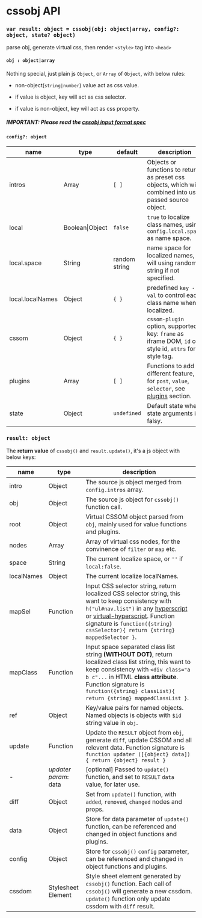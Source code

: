 # cssobj API

### `var result: object = cssobj(obj: object|array, config?: object, state? object)`

parse obj, generate virtual css, then render `<style>` tag into `<head>`

#### `obj : object|array`

Nothing special, just plain js `Object`, or `Array` of `Object`, with below rules:

* non-object(`string|number`) value act as css value.

* if value is object, key will act as css selector.

* if value is non-object, key will act as css property.

##### IMPORTANT: Please read the [cssobj input format spec](https://github.com/cssobj/cssobj/wiki/Input-Object-Format)

#### `config?: object`

name | type | default | description
-----|-----|-----------|---------------
intros | Array | `[ ]` | Objects or functions to return as preset css objects, which will combined into user passed source object.
local | Boolean\|Object | `false` | `true` to localize class names, using `config.local.space` as name space.
local.space | String | random string | name space for localized names, will using random string if not specified.
local.localNames | Object | `{ }` | predefined `key - val` to control each class name when localized.
cssom | Object | `{ }` | `cssom-plugin` option, supported key: `frame` as iframe DOM, `id` of style id, `attrs` for style tag.
plugins | Array | `[ ]` | Functions to add different feature, for `post`, `value`, `selector`, see [plugins](https://github.com/cssobj/cssobj#plugins) section.
state | Object | `undefined` | Default state when state arguments is falsy.

### `result: object`

The **return value** of `cssobj()` and `result.update()`, it's a js object with below keys:

name | type | description
-----|-----|-----------
intro | Object | The source js object merged from `config.intros` array.
obj | Object | The source js object for `cssobj()` function call.
root | Object | Virtual CSSOM object parsed from `obj`, mainly used for value functions and plugins.
nodes | Array | Array of virtual css nodes, for the convinence of `filter` or `map` etc.
space | String | The current localize space, or `''` if `local:false`.
localNames | Object | The current localize localNames.
mapSel | Function | Input CSS selector string, return localized CSS selector string, this want to keep consistency with `h("ul#nav.list")` in any [hyperscript](https://github.com/dominictarr/hyperscript) or [virtual-hyperscript](https://github.com/Matt-Esch/virtual-dom/tree/master/virtual-hyperscript). Function signature is `function({string} cssSelector){ return {string} mappedSelector }`.
mapClass | Function | Input space separated class list string **(WITHOUT DOT)**, return localized class list string, this want to keep consistency with `<div class="a b c"...` in HTML **class attribute**. Function signature is `function({string} classList){ return {string} mappedClassList }`.
ref | Object | Key/value pairs for named objects. Named objects is objects with `$id` string value in `obj`.
update | Function | Update the `RESULT` object from `obj`, generate `diff`, update CSSOM and all relevent data. Function signature is `function updater ([{object} data]) { return {object} result }`
-  | *updater param*:<br>data | [optional] Passed to `update()` function, and set to `RESULT` `data` value, for later use.
diff | Object | Set from `update()` function, with `added`, `removed`, `changed` nodes and props.
data | Object | Store for data parameter of `update()` function, can be referenced and changed in object functions and plugins.
config | Object | Store for `cssobj()` `config` parameter, can be referenced and changed in object functions and plugins.
cssdom | Stylesheet<br>Element | Style sheet element generated by `cssobj()` function. Each call of `cssobj()` will generate a new cssdom. `update()` function only update cssdom with `diff` result.

